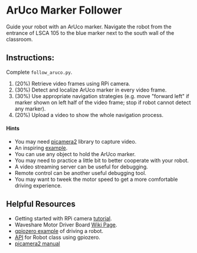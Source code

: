 # ArUco Marker Follower
Guide your robot with an ArUco marker. Navigate the robot from the entrance of LSCA 105 to the blue marker next to the south wall of the classroom. 


## Instructions: 
Complete `follow_aruco.py`.
1. (20%) Retrieve video frames using RPi camera.
2. (30%) Detect and localize ArUco marker in every video frame.
3. (30%) Use appropriate navigation strategies (e.g. move "forward left" if marker shown on left half of the video frame; stop if robot cannot detect any marker).  
4. (20%) Upload a video to show the whole navigation process.

#### Hints
- You may need [picamera2](https://github.com/raspberrypi/picamera2) library to capture video.
- An inspiring [example](https://github.com/raspberrypi/picamera2/blob/main/examples/opencv_face_detect.py).
- You can use any object to hold the ArUco marker.
- You may need to practice a little bit to better cooperate with your robot.
- A video streaming server can be useful for debugging.
- Remote control can be another useful debugging tool.
- You may want to tweek the motor speed to get a more comfortable driving experience. 

## Helpful Resources
- Getting started with RPi camera [tutorial](https://projects.raspberrypi.org/en/projects/getting-started-with-picamera/2).
- Waveshare Motor Driver Board [Wiki Page](https://www.waveshare.com/wiki/RPi_Motor_Driver_Board).
- [gpiozero example](https://gpiozero.readthedocs.io/en/stable/recipes.html#robot) of driving a robot.
- [API](https://gpiozero.readthedocs.io/en/stable/api_boards.html#robot) for Robot class using gpiozero. 
- [picamera2 manual](https://datasheets.raspberrypi.com/camera/picamera2-manual.pdf)
